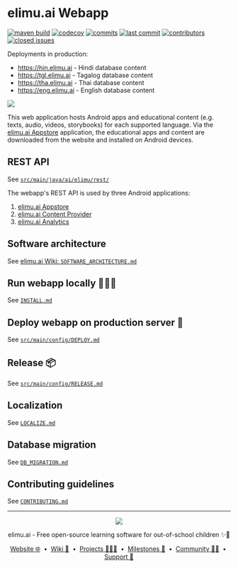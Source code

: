# elimu.ai Webapp

[![maven build](https://github.com/elimu-ai/webapp/actions/workflows/maven-build.yml/badge.svg)](https://github.com/elimu-ai/webapp/actions/workflows/maven-build.yml)
[![codecov](https://codecov.io/gh/elimu-ai/webapp/branch/main/graph/badge.svg?token=T1F9OTQVOH)](https://codecov.io/gh/elimu-ai/webapp)
[![commits](https://img.shields.io/github/commit-activity/m/elimu-ai/webapp)](https://github.com/elimu-ai/webapp/commits)
[![last commit](https://img.shields.io/github/last-commit/elimu-ai/webapp)](https://github.com/elimu-ai/webapp/commits)
[![contributors](https://img.shields.io/github/contributors/elimu-ai/webapp)](https://github.com/elimu-ai/webapp/graphs/contributors)
[![closed issues](https://img.shields.io/github/issues-closed/elimu-ai/webapp)](https://github.com/elimu-ai/webapp/issues?q=is%3Aissue+is%3Aclosed)

Deployments in production:

 * https://hin.elimu.ai - Hindi database content
 * https://tgl.elimu.ai - Tagalog database content
 * https://tha.elimu.ai - Thai database content
 * https://eng.elimu.ai - English database content

[<kbd>![](https://github.com/elimu-ai/webapp/assets/15718174/32f3c339-aacc-4dc1-9692-c9435bc63d57)</kbd>](https://hin.elimu.ai)

This web application hosts Android apps and educational content (e.g. texts, audio, videos, storybooks) for each supported language. Via the [elimu.ai Appstore](https://github.com/elimu-ai/appstore) application, the educational apps and content are downloaded from the website and installed on Android devices.

## REST API

See [`src/main/java/ai/elimu/rest/`](src/main/java/ai/elimu/rest/)

The webapp's REST API is used by three Android applications:
  1. [elimu.ai Appstore](https://github.com/elimu-ai/appstore)
  1. [elimu.ai Content Provider](https://github.com/elimu-ai/content-provider)
  1. [elimu.ai Analytics](https://github.com/elimu-ai/analytics)

## Software architecture

See [elimu.ai Wiki: `SOFTWARE_ARCHITECTURE.md`](https://github.com/elimu-ai/wiki/blob/main/SOFTWARE_ARCHITECTURE.md)

## Run webapp locally 👩🏽‍💻

See [`INSTALL.md`](./INSTALL.md)

## Deploy webapp on production server 🚀

See [`src/main/config/DEPLOY.md`](./src/main/config/DEPLOY.md)

## Release 📦

See [`src/main/config/RELEASE.md`](./src/main/config/RELEASE.md)

## Localization

See [`LOCALIZE.md`](./LOCALIZE.md)

## Database migration

See [`DB_MIGRATION.md`](./DB_MIGRATION.md)

## Contributing guidelines

See [`CONTRIBUTING.md`](./CONTRIBUTING.md)

---

<p align="center">
  <img src="https://github.com/elimu-ai/webapp/blob/main/src/main/webapp/static/img/logo-text-256x78.png" />
</p>
<p align="center">
  elimu.ai - Free open-source learning software for out-of-school children ✨🚀
</p>
<p align="center">
  <a href="https://elimu.ai">Website 🌐</a>
  &nbsp;•&nbsp;
  <a href="https://github.com/elimu-ai/wiki#readme">Wiki 📃</a>
  &nbsp;•&nbsp;
  <a href="https://github.com/orgs/elimu-ai/projects?query=is%3Aopen">Projects 👩🏽‍💻</a>
  &nbsp;•&nbsp;
  <a href="https://github.com/elimu-ai/wiki/milestones">Milestones 🎯</a>
  &nbsp;•&nbsp;
  <a href="https://github.com/elimu-ai/wiki#open-source-community">Community 👋🏽</a>
  &nbsp;•&nbsp;
  <a href="https://www.drips.network/app/drip-lists/41305178594442616889778610143373288091511468151140966646158126636698">Support 💜</a>
</p>
